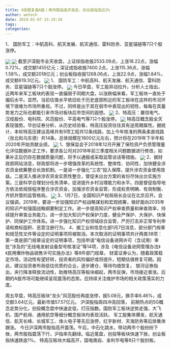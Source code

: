 ```yaml
---
title: 8张图复盘A股丨两市股指高开高走，创业板指涨近2%
author: wetech
date: 2019-01-07 15:19:34
tags: 
categories: 
---
```

1、 国防军工：中航高科、航天发展、航天通信、雷科防务、亚星锚链等7只个股涨停。
<!-- more -->
<img align="center" border="0" src="https://imgcdn.yicai.com/uppics/images/2019/01/2d378646d3fd8fa5dc0690966e94214e.jpg" />
<img align="center" border="0" src="https://imgcdn.yicai.com/uppics/images/2019/01/4b563c6a17756c7aabd01eba70feca82.jpg" />
截至沪深股市全天收盘，上证综指收报2533.09点，上涨18.22点，涨幅0.72%，成交额1455亿元；深证成指收报7400.2点，上涨115.36点，涨幅1.58%，成交额2018亿元；创业板指收报1268.06点，上涨22.9点，涨幅1.84%，成交额619.3亿元。
<img align="center" border="0" src="https://imgcdn.yicai.com/uppics/images/2019/01/7ce7f562d0c584abc26df0f2f0016b33.jpg" />
1、 国防军工：中航高科、航天发展、航天通信、雷科防务、亚星锚链等7只个股涨停。
<img align="center" border="0" src="https://imgcdn.yicai.com/uppics/images/2019/01/20dd4cd8c0081762bc78f3878fdb7cde.jpg" />
今日早盘，军工股异动拉升。分析人士指出，近两年来军工板块的表现一直偏弱于同期大盘，以涨跌幅来看，军工板块一直处于偏后水平。显然，当前估值水平依旧处于历史底部附近的军工板块在这样的市况环境下很难为市场所重视。不过，同样是出于其在弱市中表现出的韧性，每每在其蓄势发力之际也都能引来市场对板块后市空间的遐想。
<img align="center" border="0" src="https://imgcdn.yicai.com/uppics/images/2019/01/3b7b0e64ba61df78be5c2e4b73591e08.jpg" />
2、特高压：置信电气、汉缆股份、电科院、风范股份、平高电气等7只个股涨停。
<img align="center" border="0" src="https://imgcdn.yicai.com/uppics/images/2019/01/a462da8fe97dfd2c4296b28c7e10b1bf.jpg" />
特高压概念股全天表现强势。华创证券分析，从历史经验看，特高压投资往往具有逆周期属性。据统计，本轮特高压建设高峰共有9项工程共12条线路，加上今年核准的两条柔直线路（张北和乌东德）共14条，总体规模在1800亿元左右，预计将在2019年下半年和2020年开始贡献业绩。
<img align="center" border="0" src="https://imgcdn.yicai.com/uppics/images/2019/01/f362aede3c63542cbc0b4cd29d906a21.jpg" />
1、银保监会于2018年12月开展了保险资产负债管理量化评估数据补正工作，要求各公司对2018年前三季度相关问题数据进行修改，如果补正后仍存在数据质量问题，将予以通报或采取监管谈话等措施。
<img align="center" border="0" src="https://imgcdn.yicai.com/uppics/images/2019/01/639fc61ee186bb728dd41a6f53f3472a.jpg" />
2、据财政部网站消息，财政部将进一步增强改革的系统性、整体性、协同性，加快健全涉农资金统筹整合长效机制。一是进一步强化“三农”投入保障，提升涉农资金使用效益。二是深入推进涉农资金实质性整合，督促未出台方案的省份尽快出台实施方案。三是科学合理划分任务清单，促进提升乡村治理能力和水平。四是督促指导地方依法依规按程序整合涉农资金，加强涉农资金监管，形成权责明确、有效制衡、齐抓共管的监管格局。
<img align="center" border="0" src="https://imgcdn.yicai.com/uppics/images/2019/01/ce42e2aee5be7923859e374af0642115.jpg" />
3、1月7日，全国知识产权局局长会议在北京召开。会议强调，2019年，要进一步加强知识产权战略谋划和宏观统筹，做好面向2035年的知识产权强国战略纲要制定工作。进一步提高知识产权审查质量和审查效率，持续提升审查业务能力。进一步加大知识产权保护力度，健全严保护、大保护、快保护、同保护工作体系。进一步强化知识产权领域综合监管，严厉打击非正常专利申请和商标囤积、恶意注册行为。
4、据工业和信息化部1月7日消息，部分部门规章和规范性文件等设定的证明事项将被取消。本次取消的证明事项共计两类38项：第一类是部门规章设定的证明事项，包括申请“电信设备进网许可（含试用）审批”涉及的“无线电发射设备型号核准证”等14项，涉及《电信设备进网管理办法》《民用爆炸物品销售许可实施办法》等8件部门规章。
财富证券认为，随着政策稳定市场，流动性有望好转，投资者的风险偏好或将提升，短期估值修复可期。因此，建议投资者布局低估优质的企业，逐步建仓，等待均值恢复。
银河证券指出，央行降准释放流动性，助推特高压等板块崛起，两市反弹，市场接近普涨。后期的A股市场可能继续呈现震荡的态势。应持续关注维护市场的相关政策落实的力度。
 
 
周五早盘，特高压板块“龙头”风范股份再度涨停，报5.08元，换手率6.46%，成交额3.64亿元，最新市值57.57亿元。
沪深股指周四冲高回落， 前期热点的5G概念走势分化，创投概念盘中快速走低，打压指数。国防军工板块逆势走强，大飞机、国产航母、通用航空等细分概念板块均表现活跃。
军工股集体爆发，航天通信、航天长峰、长城军工、烽火电子等先后涨停，红宇新材、天海防务等后排集体跟涨。
今日沪深两市股指高开震荡。午后，中石化跳水，带动两市个股纷纷下挫，两市股指震荡下行，沪指率先翻绿。临近尾盘，创投等板块快速下挫，创业板指快速跌逾1%。
特高压板块大幅高开，国电南自、金利华电等8只个股封板。

